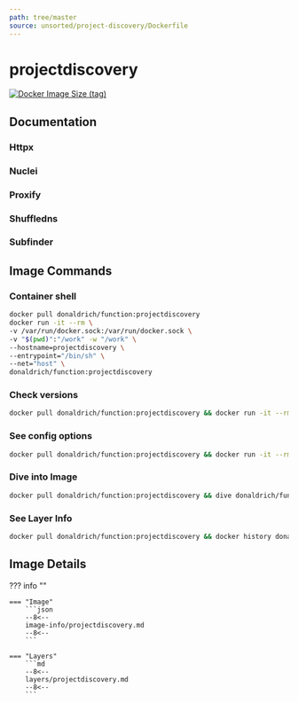 ```yaml
---
path: tree/master
source: unsorted/project-discovery/Dockerfile
---
```


# projectdiscovery

[![Docker Image Size (tag)](https://img.shields.io/docker/image-size/donaldrich/function/projectdiscovery?color=blue&label=donaldrich/function:projectdiscovery&logo=docker&style=flat-square)](https://hub.docker.com/r/donaldrich/function/projectdiscovery)

## Documentation

### Httpx

### Nuclei

### Proxify

### Shuffledns

### Subfinder

## Image Commands

### Container shell

```sh
docker pull donaldrich/function:projectdiscovery
docker run -it --rm \
-v /var/run/docker.sock:/var/run/docker.sock \
-v "$(pwd)":"/work" -w "/work" \
--hostname=projectdiscovery \
--entrypoint="/bin/sh" \
--net="host" \
donaldrich/function:projectdiscovery
```

### Check versions

```sh
docker pull donaldrich/function:projectdiscovery && docker run -it --rm  donaldrich/function:projectdiscovery validate
```

### See config options

```sh
docker pull donaldrich/function:projectdiscovery && docker run -it --rm  donaldrich/function:projectdiscovery help
```

### Dive into Image

```sh
docker pull donaldrich/function:projectdiscovery && dive donaldrich/function:projectdiscovery
```

### See Layer Info

```sh
docker pull donaldrich/function:projectdiscovery && docker history donaldrich/function:projectdiscovery
```

## Image Details

??? info ""

    === "Image"
        ```json
        --8<--
        image-info/projectdiscovery.md
        --8<--
        ```

    === "Layers"
        ```md
        --8<--
        layers/projectdiscovery.md
        --8<--
        ```
